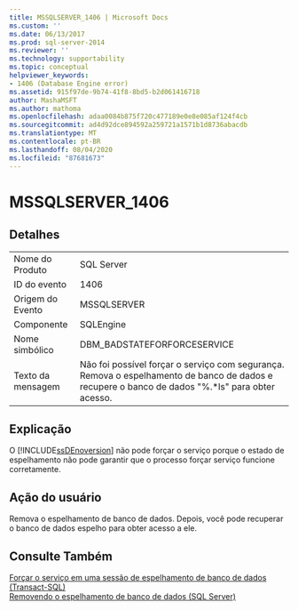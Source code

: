 ```yaml
---
title: MSSQLSERVER_1406 | Microsoft Docs
ms.custom: ''
ms.date: 06/13/2017
ms.prod: sql-server-2014
ms.reviewer: ''
ms.technology: supportability
ms.topic: conceptual
helpviewer_keywords:
- 1406 (Database Engine error)
ms.assetid: 915f97de-9b74-41f8-8bd5-b2d061416718
author: MashaMSFT
ms.author: mathoma
ms.openlocfilehash: adaa0084b875f720c477189e0e8e085af124f4cb
ms.sourcegitcommit: ad4d92dce894592a259721a1571b1d8736abacdb
ms.translationtype: MT
ms.contentlocale: pt-BR
ms.lasthandoff: 08/04/2020
ms.locfileid: "87681673"
---
```

# <a name="mssqlserver_1406"></a>MSSQLSERVER_1406
    
## <a name="details"></a>Detalhes  
  
|||  
|-|-|  
|Nome do Produto|SQL Server|  
|ID do evento|1406|  
|Origem do Evento|MSSQLSERVER|  
|Componente|SQLEngine|  
|Nome simbólico|DBM_BADSTATEFORFORCESERVICE|  
|Texto da mensagem|Não foi possível forçar o serviço com segurança. Remova o espelhamento de banco de dados e recupere o banco de dados "%.*ls" para obter acesso.|  
  
## <a name="explanation"></a>Explicação  
 O [!INCLUDE[ssDEnoversion](../../includes/ssdenoversion-md.md)] não pode forçar o serviço porque o estado de espelhamento não pode garantir que o processo forçar serviço funcione corretamente.  
  
## <a name="user-action"></a>Ação do usuário  
 Remova o espelhamento de banco de dados. Depois, você pode recuperar o banco de dados espelho para obter acesso a ele.  
  
## <a name="see-also"></a>Consulte Também  
 [Forçar o serviço em uma sessão de espelhamento de banco de dados &#40;Transact-SQL&#41;](../../database-engine/database-mirroring/force-service-in-a-database-mirroring-session-transact-sql.md)   
 [Removendo o espelhamento de banco de dados &#40;SQL Server&#41;](../../database-engine/database-mirroring/database-mirroring-sql-server.md)  
  
  
